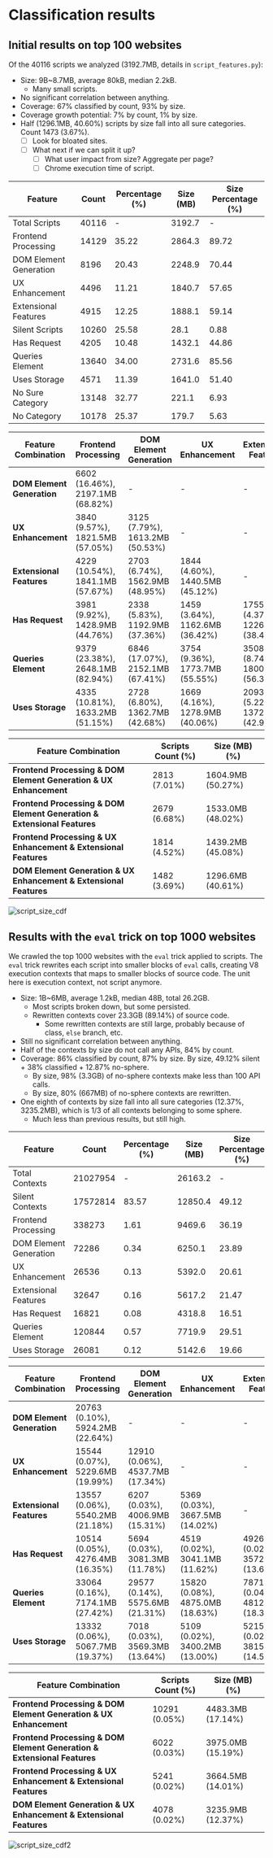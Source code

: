 # Classification results

## Initial results on top 100 websites

Of the 40116 scripts we analyzed (3192.7MB, details in `script_features.py`):

- Size: 9B~8.7MB, average 80kB, median 2.2kB.
    - Many small scripts.
- No significant correlation between anything.
- Coverage: 67% classified by count, 93% by size.
- Coverage growth potential: 7% by count, 1% by size.
- Half (1296.1MB, 40.60%) scripts by size fall into all sure categories.
    Count 1473 (3.67%).
    - [ ] Look for bloated sites.
    - [ ] What next if we can split it up?
        - [ ] What user impact from size? Aggregate per page?
        - [ ] Chrome execution time of script.

| Feature                | Count | Percentage (%) | Size (MB) | Size Percentage (%) |
| ---------------------- | ----- | -------------- | --------- | ------------------- |
| Total Scripts          | 40116 | -              | 3192.7    | -                   |
| Frontend Processing    | 14129 | 35.22          | 2864.3    | 89.72               |
| DOM Element Generation | 8196  | 20.43          | 2248.9    | 70.44               |
| UX Enhancement         | 4496  | 11.21          | 1840.7    | 57.65               |
| Extensional Features   | 4915  | 12.25          | 1888.1    | 59.14               |
| Silent Scripts         | 10260 | 25.58          | 28.1      | 0.88                |
| Has Request            | 4205  | 10.48          | 1432.1    | 44.86               |
| Queries Element        | 13640 | 34.00          | 2731.6    | 85.56               |
| Uses Storage           | 4571  | 11.39          | 1641.0    | 51.40               |
| No Sure Category       | 13148 | 32.77          | 221.1     | 6.93                |
| No Category            | 10178 | 25.37          | 179.7     | 5.63                |

| Feature Combination        | Frontend Processing              | DOM Element Generation           | UX Enhancement                  | Extensional Features            | Has Request                     | Queries Element                 |
| -------------------------- | -------------------------------- | -------------------------------- | ------------------------------- | ------------------------------- | ------------------------------- | ------------------------------- |
| **DOM Element Generation** | 6602 (16.46%), 2197.1MB (68.82%) | -                                | -                               | -                               | -                               | -                               |
| **UX Enhancement**         | 3840 (9.57%), 1821.5MB (57.05%)  | 3125 (7.79%), 1613.2MB (50.53%)  | -                               | -                               | -                               | -                               |
| **Extensional Features**   | 4229 (10.54%), 1841.1MB (57.67%) | 2703 (6.74%), 1562.9MB (48.95%)  | 1844 (4.60%), 1440.5MB (45.12%) | -                               | -                               | -                               |
| **Has Request**            | 3981 (9.92%), 1428.9MB (44.76%)  | 2338 (5.83%), 1192.9MB (37.36%)  | 1459 (3.64%), 1162.6MB (36.42%) | 1755 (4.37%), 1226.1MB (38.40%) | -                               | -                               |
| **Queries Element**        | 9379 (23.38%), 2648.1MB (82.94%) | 6846 (17.07%), 2152.1MB (67.41%) | 3754 (9.36%), 1773.7MB (55.55%) | 3508 (8.74%), 1800.3MB (56.39%) | 3627 (9.04%), 1410.1MB (44.17%) | -                               |
| **Uses Storage**           | 4335 (10.81%), 1633.2MB (51.15%) | 2728 (6.80%), 1362.7MB (42.68%)  | 1669 (4.16%), 1278.9MB (40.06%) | 2093 (5.22%), 1372.2MB (42.98%) | 2424 (6.04%), 1106.1MB (34.64%) | 3722 (9.28%), 1596.9MB (50.02%) |

| Feature Combination                                                     | Scripts Count (%) | Size (MB) (%)     |
| ----------------------------------------------------------------------- | ----------------- | ----------------- |
| **Frontend Processing & DOM Element Generation & UX Enhancement**       | 2813 (7.01%)      | 1604.9MB (50.27%) |
| **Frontend Processing & DOM Element Generation & Extensional Features** | 2679 (6.68%)      | 1533.0MB (48.02%) |
| **Frontend Processing & UX Enhancement & Extensional Features**         | 1814 (4.52%)      | 1439.2MB (45.08%) |
| **DOM Element Generation & UX Enhancement & Extensional Features**      | 1482 (3.69%)      | 1296.6MB (40.61%) |

![script_size_cdf](https://github.com/user-attachments/assets/193b415e-6209-4506-81fd-6f70972b458d)

## Results with the `eval` trick on top 1000 websites

We crawled the top 1000 websites with the `eval` trick applied to scripts.
The `eval` trick rewrites each script into smaller blocks of `eval` calls,
creating V8 execution contexts that maps to smaller blocks of source code.
The unit here is execution context, not script anymore.

- Size: 1B~6MB, average 1.2kB, median 48B, total 26.2GB.
    - Most scripts broken down, but some persisted.
    - Rewritten contexts cover 23.3GB (89.14%) of source code.
        - Some rewritten contexts are still large, probably because of class,
            `else` branch, etc.
- Still no significant correlation between anything.
- Half of the contexts by size do not call any APIs, 84% by count.
- Coverage: 86% classified by count, 87% by size.
    By size, 49.12% silent + 38% classified + 12.87% no-sphere.
    - By size, 98% (3.3GB) of no-sphere contexts make less than
        100 API calls.
    - By size, 80% (667MB) of no-sphere contexts are rewritten.
- One eighth of contexts by size fall into all sure categories (12.37%,
    3235.2MB), which is 1/3 of all contexts belonging to some sphere.
    - Much less than previous results, but still high.

| Feature                | Count    | Percentage (%) | Size (MB) | Size Percentage (%) |
| ---------------------- | -------- | -------------- | --------- | ------------------- |
| Total Contexts         | 21027954 | -              | 26163.2   | -                   |
| Silent Contexts        | 17572814 | 83.57          | 12850.4   | 49.12               |
| Frontend Processing    | 338273   | 1.61           | 9469.6    | 36.19               |
| DOM Element Generation | 72286    | 0.34           | 6250.1    | 23.89               |
| UX Enhancement         | 26536    | 0.13           | 5392.0    | 20.61               |
| Extensional Features   | 32647    | 0.16           | 5617.2    | 21.47               |
| Has Request            | 16821    | 0.08           | 4318.8    | 16.51               |
| Queries Element        | 120844   | 0.57           | 7719.9    | 29.51               |
| Uses Storage           | 26081    | 0.12           | 5142.6    | 19.66               |

| Feature Combination        | Frontend Processing              | DOM Element Generation           | UX Enhancement                   | Extensional Features            | Has Request                     | Queries Element                 |
| -------------------------- | -------------------------------- | -------------------------------- | -------------------------------- | ------------------------------- | ------------------------------- | ------------------------------- |
| **DOM Element Generation** | 20763 (0.10%), 5924.2MB (22.64%) | -                                | -                                | -                               | -                               | -                               |
| **UX Enhancement**         | 15544 (0.07%), 5229.6MB (19.99%) | 12910 (0.06%), 4537.7MB (17.34%) | -                                | -                               | -                               | -                               |
| **Extensional Features**   | 13557 (0.06%), 5540.2MB (21.18%) | 6207 (0.03%), 4006.9MB (15.31%)  | 5369 (0.03%), 3667.5MB (14.02%)  | -                               | -                               | -                               |
| **Has Request**            | 10514 (0.05%), 4276.4MB (16.35%) | 5694 (0.03%), 3081.3MB (11.78%)  | 4519 (0.02%), 3041.1MB (11.62%)  | 4926 (0.02%), 3572.3MB (13.65%) | -                               | -                               |
| **Queries Element**        | 33064 (0.16%), 7174.1MB (27.42%) | 29577 (0.14%), 5575.6MB (21.31%) | 15820 (0.08%), 4875.0MB (18.63%) | 7871 (0.04%), 4812.3MB (18.39%) | 7730 (0.04%), 3857.2MB (14.74%) | -                               |
| **Uses Storage**           | 13332 (0.06%), 5067.7MB (19.37%) | 7018 (0.03%), 3569.3MB (13.64%)  | 5109 (0.02%), 3400.2MB (13.00%)  | 5215 (0.02%), 3815.2MB (14.58%) | 6573 (0.03%), 3583.0MB (13.69%) | 9930 (0.05%), 4640.1MB (17.74%) |

| Feature Combination                                                     | Scripts Count (%) | Size (MB) (%)     |
| ----------------------------------------------------------------------- | ----------------- | ----------------- |
| **Frontend Processing & DOM Element Generation & UX Enhancement**       | 10291 (0.05%)     | 4483.3MB (17.14%) |
| **Frontend Processing & DOM Element Generation & Extensional Features** | 6022 (0.03%)      | 3975.0MB (15.19%) |
| **Frontend Processing & UX Enhancement & Extensional Features**         | 5241 (0.02%)      | 3664.5MB (14.01%) |
| **DOM Element Generation & UX Enhancement & Extensional Features**      | 4078 (0.02%)      | 3235.9MB (12.37%) |

![script_size_cdf2](https://github.com/user-attachments/assets/03316a53-5f9c-4140-a9f2-386dce189a86)
